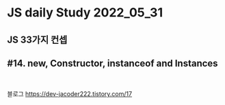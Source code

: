 # JS daily Study 2022_05_31 <br>
## JS 33가지 컨셉<br> 
## #14. new, Constructor, instanceof and Instances<br>
<br>

블로그 https://dev-jacoder222.tistory.com/17